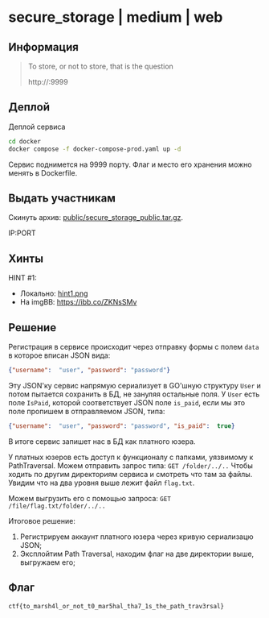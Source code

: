 # secure_storage | medium | web 

## Информация

> To store, or not to store, that is the question
> 
> http://<ip>:9999

## Деплой

Деплой сервиса
```sh
cd docker
docker compose -f docker-compose-prod.yaml up -d
```

Сервис поднимется на 9999 порту. Флаг и место его хранения можно менять в Dockerfile.

## Выдать участникам

Скинуть архив: [public/secure_storage_public.tar.gz](public/secure_storage_public.tar.gz).

IP:PORT

## Хинты

HINT #1:  
- Локально: [hint1.png](hints/hint1.png)
- На imgBB: https://ibb.co/ZKNsSMv

## Решение

Регистрация в сервисе происходит через отправку формы с полем `data` в которое вписан JSON вида:
```json
{"username":  "user", "password": "password"}
```
Эту JSON'ку сервис напрямую сериализует в GO'шную структуру `User` и потом пытается сохранить в БД, не зануляя остальные поля.
У `User` есть поле `IsPaid`, которой соответствует JSON поле `is_paid`, если мы это поле пропишем в отправляемом JSON, типа:
```json
{"username":  "user", "password": "password", "is_paid":  true}
```
В итоге сервис запишет нас в БД как платного юзера.

У платных юзеров есть доступ к функционалу с папками, уязвимому к PathTraversal. Можем отправить запрос типа:
```GET /folder/../..```
Чтобы ходить по другим директориям сервиса и смотреть что там за файлы. Увидим что на два уровня выше лежит файл `flag.txt`.

Можем выгрузить его с помощью запроса:
```GET /file/flag.txt/folder/../..```

Итоговое решение:
1. Регистрируем аккаунт платного юзера через кривую сериализацю JSON;
2. Эксплойтим Path Traversal, находим флаг на две директории выше, выгружаем его;

## Флаг

`ctf{to_marsh4l_or_not_t0_mar5hal_tha7_1s_the_path_trav3rsal}`
